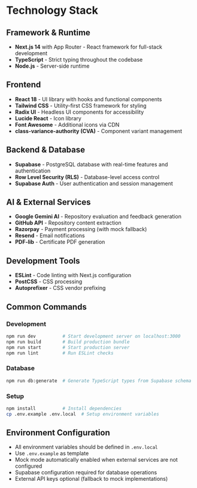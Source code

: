 # Technology Stack

## Framework & Runtime
- **Next.js 14** with App Router - React framework for full-stack development
- **TypeScript** - Strict typing throughout the codebase
- **Node.js** - Server-side runtime

## Frontend
- **React 18** - UI library with hooks and functional components
- **Tailwind CSS** - Utility-first CSS framework for styling
- **Radix UI** - Headless UI components for accessibility
- **Lucide React** - Icon library
- **Font Awesome** - Additional icons via CDN
- **class-variance-authority (CVA)** - Component variant management

## Backend & Database
- **Supabase** - PostgreSQL database with real-time features and authentication
- **Row Level Security (RLS)** - Database-level access control
- **Supabase Auth** - User authentication and session management

## AI & External Services
- **Google Gemini AI** - Repository evaluation and feedback generation
- **GitHub API** - Repository content extraction
- **Razorpay** - Payment processing (with mock fallback)
- **Resend** - Email notifications
- **PDF-lib** - Certificate PDF generation

## Development Tools
- **ESLint** - Code linting with Next.js configuration
- **PostCSS** - CSS processing
- **Autoprefixer** - CSS vendor prefixing

## Common Commands

### Development
```bash
npm run dev          # Start development server on localhost:3000
npm run build        # Build production bundle
npm run start        # Start production server
npm run lint         # Run ESLint checks
```

### Database
```bash
npm run db:generate  # Generate TypeScript types from Supabase schema
```

### Setup
```bash
npm install          # Install dependencies
cp .env.example .env.local  # Setup environment variables
```

## Environment Configuration
- All environment variables should be defined in `.env.local`
- Use `.env.example` as template
- Mock mode automatically enabled when external services are not configured
- Supabase configuration required for database operations
- External API keys optional (fallback to mock implementations)